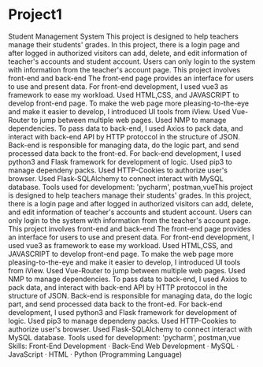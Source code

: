 # Project1
Student Management System
This project is designed to help teachers manage their students' grades. 
In this project, there is a login page and after logged in authorized visitors can add, delete, and edit information of teacher's accounts and student account. Users can only login to the system with information from the teacher's account page.
This project involves front-end and back-end
The front-end page provides an interface for users to use and present data.
For front-end development, I used vue3 as framework to ease my workload. Used HTML,CSS, and JAVASCRIPT to develop front-end page. To make the web page more pleasing-to-the-eye and make it easier to develop, I introduced UI tools from iView. Used Vue-Router to jump between multiple web pages. Used NMP to manage dependencies.
To pass data to back-end, I used Axios to pack data, and interact with back-end API by HTTP protoccol in the structure of JSON.
Back-end is responsible for managing data, do the logic part, and send processed data back to the front-ed.
For back-end development, I used python3 and Flask framework for development of logic. Used pip3 to manage dependeny packs. Used HTTP-Cookies to authorize user's browser. Used Flask-SQLAlchemy to connect interact with MySQL database.
Tools used for development: 'pycharm', postman,vueThis project is designed to help teachers manage their students' grades. In this project, there is a login page and after logged in authorized visitors can add, delete, and edit information of teacher's accounts and student account. Users can only login to the system with information from the teacher's account page. This project involves front-end and back-end The front-end page provides an interface for users to use and present data. For front-end development, I used vue3 as framework to ease my workload. Used HTML,CSS, and JAVASCRIPT to develop front-end page. To make the web page more pleasing-to-the-eye and make it easier to develop, I introduced UI tools from iView. Used Vue-Router to jump between multiple web pages. Used NMP to manage dependencies. To pass data to back-end, I used Axios to pack data, and interact with back-end API by HTTP protoccol in the structure of JSON. Back-end is responsible for managing data, do the logic part, and send processed data back to the front-ed. For back-end development, I used python3 and Flask framework for development of logic. Used pip3 to manage dependeny packs. Used HTTP-Cookies to authorize user's browser. Used Flask-SQLAlchemy to connect interact with MySQL database. Tools used for development: 'pycharm', postman,vue
Skills: Front-End Development · Back-End Web Development · MySQL · JavaScript · HTML · Python (Programming Language)
